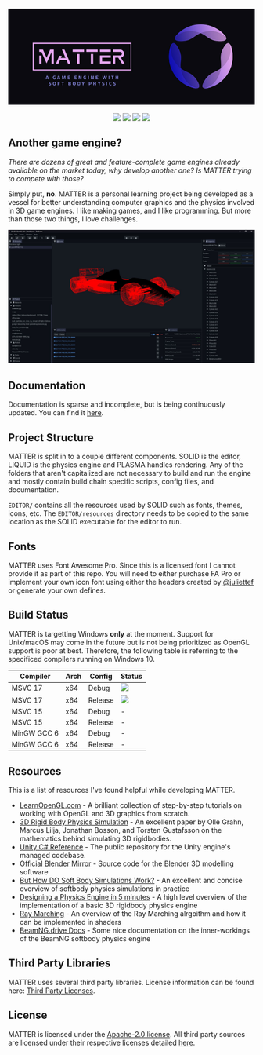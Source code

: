 <p align="center">
    <img src="docs/header.jpg">
</p>
<p align="center">
    <img src="https://img.shields.io/github/license/jakerieger/MATTER?style=for-the-badge"/>
    <img src="https://img.shields.io/github/issues-raw/jakerieger/MATTER?style=for-the-badge"/>
    <img src="https://img.shields.io/github/stars/jakerieger/MATTER?style=for-the-badge"/>
    <img src="https://img.shields.io/tokei/lines/github/jakerieger/MATTER?style=for-the-badge"/>
</p>

## Another game engine?

*There are dozens of great and feature-complete game engines already available on the market today, why develop another one? Is MATTER trying to compete with those?*

Simply put, **no**. MATTER is a personal learning project being developed as a vessel for better understanding computer graphics and the physics involved in 3D game engines. I like making games, and I like programming. But more than those two things, I love challenges.

![](docs/screenshot.jpg)

## Documentation

Documentation is sparse and incomplete, but is being continuously updated. You can find it [here](https://jakerieger.github.io/MATTER).

## Project Structure

MATTER is split in to a couple different components. SOLID is the editor, LIQUID is the physics engine and PLASMA handles rendering. Any of the folders that aren't capitalized are not necessary to build and run the engine and mostly contain build chain specific scripts, config files, and documentation.

`EDITOR/` contains all the resources used by SOLID such as fonts, themes, icons, etc. The `EDITOR/resources` directory needs to be copied to the same location as the SOLID executable for the editor to run.

## Fonts

MATTER uses Font Awesome Pro. Since this is a licensed font I cannot provide it as part of this repo. You will need to either purchase FA Pro or implement your own icon font using either the headers created by [@juliettef](https://github.com/juliettef/IconFontCppHeaders) or generate your own defines.

## Build Status

MATTER is targetting Windows **only** at the moment. Support for Unix/macOS may come in the future but is not being prioritized as OpenGL support is poor at best. Therefore, the following table is referring to the specificed compilers running on Windows 10.

|Compiler|Arch|Config|Status|
|--------|----|------|------|
|MSVC 17 |x64 |Debug|![](https://img.shields.io/badge/-passing-brightgreen?style=for-the-badge)|
|MSVC 17 |x64 |Release|![](https://img.shields.io/badge/-passing-brightgreen?style=for-the-badge)|
|MSVC 15 |x64 |Debug| - |
|MSVC 15 |x64 |Release| - |
|MinGW GCC 6|x64 |Debug| - |
|MinGW GCC 6|x64 |Release| - |

## Resources

This is a list of resources I've found helpful while developing MATTER.

- [LearnOpenGL.com](https://learnopengl.com/) - A brilliant collection of step-by-step tutorials on working with OpenGL and 3D graphics from scratch.
- [3D Rigid Body Physics Simulation](https://jonathanbosson.github.io/reports/TNM085_group5.pdf) - An excellent paper by Olle Grahn, Marcus Lilja, Jonathan Bosson, and Torsten Gustafsson on the mathematics behind simulating 3D rigidbodies.
- [Unity C# Reference](https://github.com/Unity-Technologies/UnityCsReference) - The public repository for the Unity engine's managed codebase.
- [Official Blender Mirror](https://github.com/blender/blender) - Source code for the Blender 3D modelling software
- [But How DO Soft Body Simulations Work?](https://www.youtube.com/watch?v=kyQP4t_wOGI) - An excellent and concise overview of softbody physics simulations in practice
- [Designing a Physics Engine in 5 minutes](https://www.youtube.com/watch?v=-_IspRG548E) - A high level overview of the implementation of a basic 3D rigidbody physics engine
- [Ray Marching](https://michaelwalczyk.com/blog-ray-marching.html) - An overview of the Ray Marching alrgoithm and how it can be implemented in shaders
- [BeamNG.drive Docs](https://documentation.beamng.com/) - Some nice documentation on the inner-workings of the BeamNG softbody physics engine

## Third Party Libraries

MATTER uses several third party libraries. License information can be found here: [Third Party Licenses](/EXTERNAL/licenses/).

## License

MATTER is licensed under the [Apache-2.0 license](LICENSE). All third party sources are licensed under their respective licenses detailed [here](/EXTERNAL/licenses/).
